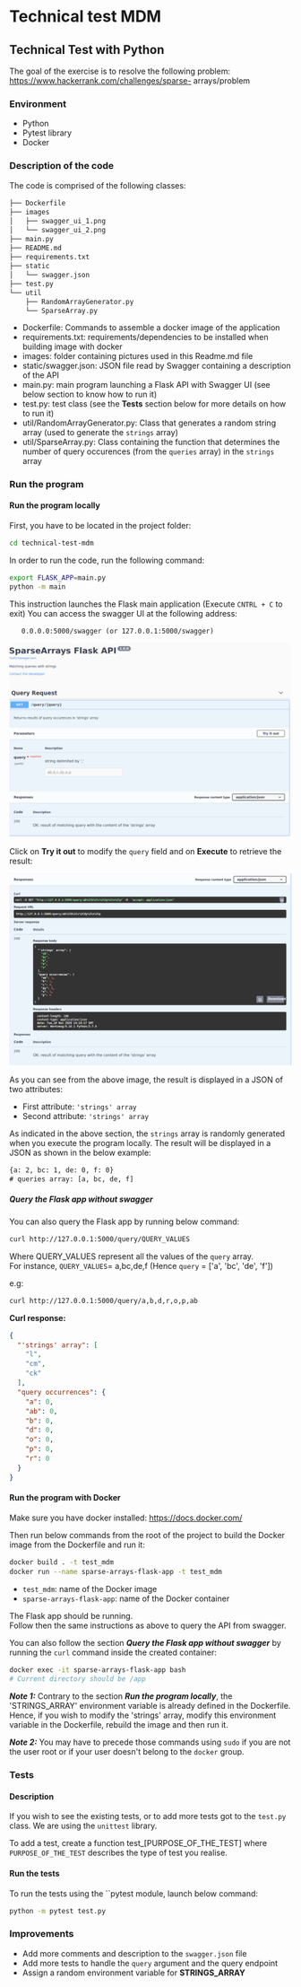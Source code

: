 # Technical test MDM

## Technical Test with Python

The goal of the exercise is to resolve the following problem:
https://www.hackerrank.com/challenges/sparse-
arrays/problem

### Environment

- Python
- Pytest library
- Docker

### Description of the code

The code is comprised of the following classes:

```
├── Dockerfile
├── images
│   ├── swagger_ui_1.png
│   └── swagger_ui_2.png
├── main.py
├── README.md
├── requirements.txt
├── static
│   └── swagger.json
├── test.py
└── util
    ├── RandomArrayGenerator.py
    └── SparseArray.py
```
- Dockerfile: Commands to assemble a docker image of the application
- requirements.txt: requirements/dependencies to be installed when building image with docker
- images: folder containing pictures used in this Readme.md file
- static/swagger.json: JSON file read by Swagger containing a description of the API
- main.py: main program launching a Flask API with Swagger UI (see below section to know how to run it)
- test.py: test class (see the **Tests** section below for more details on how to run it)
- util/RandomArrayGenerator.py: Class that generates a random string array (used to generate the `strings` array)
- util/SparseArray.py: Class containing the function that determines the number of query occurences 
(from the `queries` array) in the `strings` array

### Run the program

#### Run the program locally

First, you have to be located in the project folder:

```bash
cd technical-test-mdm
```

In order to run the code, run the following command:

```bash
export FLASK_APP=main.py
python -m main
```

This instruction launches the Flask main application (Execute `CNTRL + C` to exit)
You can access the swagger UI at the following address: 
        
       0.0.0.0:5000/swagger (or 127.0.0.1:5000/swagger)
       
![Swagger UI](images/swagger_ui_1.png)

Click on **Try it out** to modify the `query` field and on **Execute** to retrieve the result:

![Matching strings result in Swagger UI](images/swagger_ui_2.png)

As you can see from the above image, the result is displayed in a JSON of two attributes:
- First attribute: `'strings' array`
- Second attribute: `'strings' array`
       
As indicated in the above section, the `strings` array is randomly generated when you execute the program locally. 
The result will be displayed in a JSON as shown in the below example:

```
{a: 2, bc: 1, de: 0, f: 0} 
# queries array: [a, bc, de, f]
```

##### Query the Flask app without swagger

You can also query the Flask app by running below command:

```bash
curl http://127.0.0.1:5000/query/QUERY_VALUES
```

Where QUERY_VALUES represent all the values of the `query` array.  
For instance, `QUERY_VALUES`= a,bc,de,f  (Hence `query` = ['a', 'bc', 'de', 'f'])

e.g:

```bash
curl http://127.0.0.1:5000/query/a,b,d,r,o,p,ab
```

**Curl response:**

```json
{
  "'strings' array": [
    "l", 
    "cm", 
    "ck"
  ], 
  "query occurrences": {
    "a": 0, 
    "ab": 0, 
    "b": 0, 
    "d": 0, 
    "o": 0, 
    "p": 0, 
    "r": 0
  }
}
```

#### Run the program with Docker

Make sure you have docker installed: https://docs.docker.com/

Then run below commands from the root of the project to build the Docker image from the Dockerfile and run it:

```bash
docker build . -t test_mdm
docker run --name sparse-arrays-flask-app -t test_mdm
```

- `test_mdm`: name of the Docker image
- `sparse-arrays-flask-app`: name of the Docker container

The Flask app should be running.   
Follow then the same instructions as above to query the API from swagger.

You can also follow the section ***Query the Flask app without swagger*** 
by running the `curl` command inside the created container:

```bash
docker exec -it sparse-arrays-flask-app bash   
# Current directory should be /app
```

***Note 1:*** Contrary to the section ***Run the program locally***, the 'STRINGS_ARRAY' environment variable is already defined in the Dockerfile.
Hence, if you wish to modify the 'strings' array, modify this environment variable in the Dockerfile, rebuild the image and then run it.

***Note 2:*** You may have to precede those commands using `sudo` if you are not the user root 
or if your user doesn't belong to the `docker` group.

### Tests

#### Description

If you wish to see the existing tests, or to add more tests got to the `test.py` class.
We are using the `unittest` library.

To add a test, create a function test_[PURPOSE_OF_THE_TEST] where `PURPOSE_OF_THE_TEST` describes the type of test you realise. 

#### Run the tests

To run the tests using the ``pytest module, launch below command:

```bash
python -m pytest test.py
```

### Improvements
- Add more comments and description to the `swagger.json` file
- Add more tests to handle the `query` argument and the query endpoint
- Assign a random environment variable for **STRINGS_ARRAY**